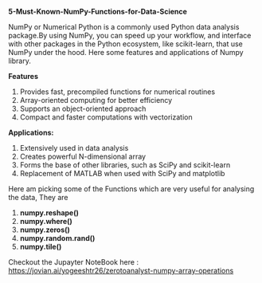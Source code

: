 **5-Must-Known-NumPy-Functions-for-Data-Science**

NumPy or Numerical Python is a commonly used Python data analysis package.By using NumPy, you can speed up your workflow, and interface with other packages in the Python ecosystem, like scikit-learn, that use NumPy under the hood. Here some features and applications of Numpy library.

**Features**
1. Provides fast, precompiled functions for numerical routines
2. Array-oriented computing for better efficiency
3. Supports an object-oriented approach
4. Compact and faster computations with vectorization

**Applications:**
1. Extensively used in data analysis
2. Creates powerful N-dimensional array
3. Forms the base of other libraries, such as SciPy and scikit-learn
4. Replacement of MATLAB when used with SciPy and matplotlib

Here am picking some of the Functions which are very useful for analysing the data, They are

1. **numpy.reshape()**
2. **numpy.where()**
3. **numpy.zeros()**
4. **numpy.random.rand()**
5. **numpy.tile()**

Checkout the Jupayter NoteBook here :  https://jovian.ai/yogeeshtr26/zerotoanalyst-numpy-array-operations
